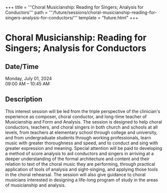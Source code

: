 +++
title = '''Choral Musicianship: Reading for Singers; Analysis for Conductors'''
path = '''/future/sessions/choral-musicianship-reading-for-singers-analysis-for-conductors/'''
template = "future.html"
+++

<h1>Choral Musicianship: Reading for Singers; Analysis for Conductors</h1>

<h2>Date/Time</h2>
<p>Monday, July 01, 2024<br>
09:00 AM – 10:45 AM</p>
<h2>Description</h2>

This interest session will be led from the triple perspective of the clinician's experience as composer, choral conductor, and long-time teacher of Musicianship and Form and Analysis.   The session is designed to help choral conductors, teachers, and choral singers in both church and schools at all levels, from teachers at elementary school  through college and university,  and from undergraduate students through working professionals,  learn music with greater thoroughness and speed, and to conduct and sing with greater expression and meaning.  Special attention will be paid to developing a method of score analysis to aid conductors and singers in arriving at a deeper understanding of the formal architecture and content and their relation to text of the choral music they are performing, through practical application of tools of analysis and sight-singing, and applying those tools in the choral rehearsal.  The session will also give guidance to choral musicians interested in designing a life-long program of study in the areas of musicianship and analysis.


